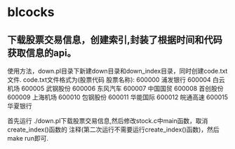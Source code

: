 blcocks
=======

下载股票交易信息，创建索引,封装了根据时间和代码获取信息的api。
-------------------------------------------------------------
<p>
使用方法，down.pl目录下新建down目录和down_index目录，同时创建code.txt文件.
code.txt文件格式为(股票代码 股票名称):
600000  浦发银行
600004	白云机场
600005	武钢股份
600006	东风汽车
600007	中国国贸
600008	首创股份
600009	上海机场
600010	包钢股份
600011	华能国际
600012	皖通高速
600015	华夏银行

首先运行 ./down.pl下载股票交易信息,然后修改stock.c中main函数，取消create_index()函数的
注释(第二次运行不需要运行create_index()函数)，然后make run即可.
</p>
